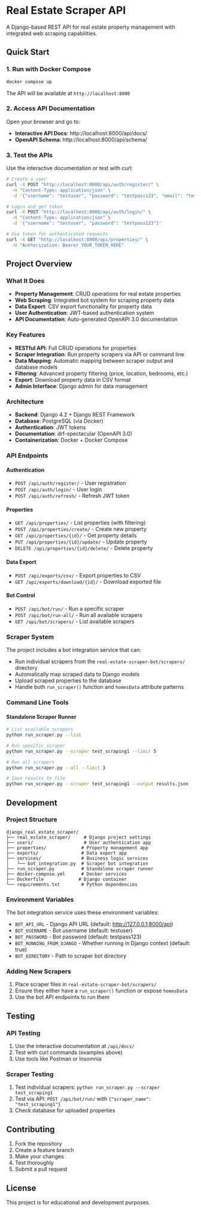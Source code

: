 # Real Estate Scraper API

A Django-based REST API for real estate property management with integrated web scraping capabilities.

## Quick Start

### 1. Run with Docker Compose
```bash
docker compose up
```

The API will be available at `http://localhost:8000`

### 2. Access API Documentation
Open your browser and go to:
- **Interactive API Docs**: http://localhost:8000/api/docs/
- **OpenAPI Schema**: http://localhost:8000/api/schema/

### 3. Test the APIs
Use the interactive documentation or test with curl:

```bash
# Create a user
curl -X POST "http://localhost:8000/api/auth/register/" \
  -H "Content-Type: application/json" \
  -d '{"username": "testuser", "password": "testpass123", "email": "test@example.com"}'

# Login and get token
curl -X POST "http://localhost:8000/api/auth/login/" \
  -H "Content-Type: application/json" \
  -d '{"username": "testuser", "password": "testpass123"}'

# Use token for authenticated requests
curl -X GET "http://localhost:8000/api/properties/" \
  -H "Authorization: Bearer YOUR_TOKEN_HERE"
```

## Project Overview

### What It Does
- **Property Management**: CRUD operations for real estate properties
- **Web Scraping**: Integrated bot system for scraping property data
- **Data Export**: CSV export functionality for property data
- **User Authentication**: JWT-based authentication system
- **API Documentation**: Auto-generated OpenAPI 3.0 documentation

### Key Features
- **RESTful API**: Full CRUD operations for properties
- **Scraper Integration**: Run property scrapers via API or command line
- **Data Mapping**: Automatic mapping between scraper output and database models
- **Filtering**: Advanced property filtering (price, location, bedrooms, etc.)
- **Export**: Download property data in CSV format
- **Admin Interface**: Django admin for data management

### Architecture
- **Backend**: Django 4.2 + Django REST Framework
- **Database**: PostgreSQL (via Docker)
- **Authentication**: JWT tokens
- **Documentation**: drf-spectacular (OpenAPI 3.0)
- **Containerization**: Docker + Docker Compose

### API Endpoints

#### Authentication
- `POST /api/auth/register/` - User registration
- `POST /api/auth/login/` - User login
- `POST /api/auth/refresh/` - Refresh JWT token

#### Properties
- `GET /api/properties/` - List properties (with filtering)
- `POST /api/properties/create/` - Create new property
- `GET /api/properties/{id}/` - Get property details
- `PUT /api/properties/{id}/update/` - Update property
- `DELETE /api/properties/{id}/delete/` - Delete property

#### Data Export
- `POST /api/exports/csv/` - Export properties to CSV
- `GET /api/exports/download/{id}/` - Download exported file

#### Bot Control
- `POST /api/bot/run/` - Run a specific scraper
- `POST /api/bot/run-all/` - Run all available scrapers
- `GET /api/bot/scrapers/` - List available scrapers

### Scraper System

The project includes a bot integration service that can:
- Run individual scrapers from the `real-estate-scraper-bot/scrapers/` directory
- Automatically map scraped data to Django models
- Upload scraped properties to the database
- Handle both `run_scraper()` function and `homesData` attribute patterns

### Command Line Tools

#### Standalone Scraper Runner
```bash
# List available scrapers
python run_scraper.py --list

# Run specific scraper
python run_scraper.py --scraper test_scraping1 --limit 5

# Run all scrapers
python run_scraper.py --all --limit 3

# Save results to file
python run_scraper.py --scraper test_scraping1 --output results.json
```

## Development

### Project Structure
```
django_real_estate_scraper/
├── real_estate_scraper/     # Django project settings
├── users/                   # User authentication app
├── properties/             # Property management app
├── exports/                # Data export app
├── services/               # Business logic services
│   └── bot_integration.py  # Scraper bot integration
├── run_scraper.py          # Standalone scraper runner
├── docker-compose.yml      # Docker services
├── Dockerfile             # Django container
└── requirements.txt        # Python dependencies
```

### Environment Variables
The bot integration service uses these environment variables:
- `BOT_API_URL` - Django API URL (default: http://127.0.0.1:8000/api)
- `BOT_USERNAME` - Bot username (default: testuser)
- `BOT_PASSWORD` - Bot password (default: testpass123)
- `BOT_RUNNING_FROM_DJANGO` - Whether running in Django context (default: true)
- `BOT_DIRECTORY` - Path to scraper bot directory

### Adding New Scrapers
1. Place scraper files in `real-estate-scraper-bot/scrapers/`
2. Ensure they either have a `run_scraper()` function or expose `homesData`
3. Use the bot API endpoints to run them

## Testing

### API Testing
1. Use the interactive documentation at `/api/docs/`
2. Test with curl commands (examples above)
3. Use tools like Postman or Insomnia

### Scraper Testing
1. Test individual scrapers: `python run_scraper.py --scraper test_scraping1`
2. Test via API: `POST /api/bot/run/` with `{"scraper_name": "test_scraping1"}`
3. Check database for uploaded properties




## Contributing

1. Fork the repository
2. Create a feature branch
3. Make your changes
4. Test thoroughly
5. Submit a pull request

## License

This project is for educational and development purposes.
